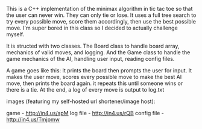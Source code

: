 This is a C++ implementation of the minimax algorithm in tic tac toe so that the user can never win. They can only tie or lose. It uses a full tree search to try every possible move, score them accordingly, then use the best possible move. I'm super bored in this class so I decided to actually challenge myself.

It is structed with two classes. The Board class to handle board array, mechanics of valid moves, and logging. And the Game class to handle the game mechanics of the AI, handling user input, reading config files.

A game goes like this: It prints the board then prompts the user for input. It makes the user move, scores every possible move to make the best AI move, then prints the board again. it repeats this until someone wins or there is a tie. At the end, a log of every move is output to log.txt

images (featuring my self-hosted url shortener/image host):

game - http://in4.us/spM
log file - http://in4.us/rQB
config file - http://in4.us/Tmjpmw